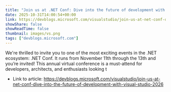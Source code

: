 ```yaml
---
title: "Join us at .NET Conf: Dive into the future of development with Visual Studio 2026"
date: 2025-10-31T14:00:54+00:00
link: https://devblogs.microsoft.com/visualstudio/join-us-at-net-conf-dive-into-the-future-of-development-with-visual-studio-2026
showShare: false
showReadTime: false
thumbnail: images/vs.png
tags: ["devblogs.microsoft.com"]
---
```

We're thrilled to invite you to one of the most exciting events in the .NET ecosystem: .NET Conf. It runs from November 11th through the 13th and you’re invited! This annual virtual conference is a must-attend for developers, architects, and enthusiasts looking t

- Link to article: https://devblogs.microsoft.com/visualstudio/join-us-at-net-conf-dive-into-the-future-of-development-with-visual-studio-2026